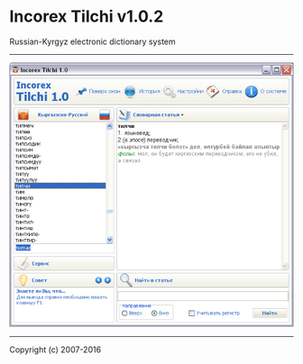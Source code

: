 # Incorex Tilchi v1.0.2
Russian-Kyrgyz electronic dictionary system

----------------

![Tichi v1.0.2 Main Window](https://github.com/IncorexLLC/Tilchi/blob/master/Snapshots/MainWindow.gif)

----------------

Copyright (c) 2007-2016
